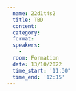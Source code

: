 ```yaml
---
  name: 22d1t4s2
  title: TBD
  content:
  category: 
  format: 
  speakers: 
    - 
  room: Formation
  date: 13/10/2022
  time_start: '11:30'
  time_end: '12:15'
---
```


